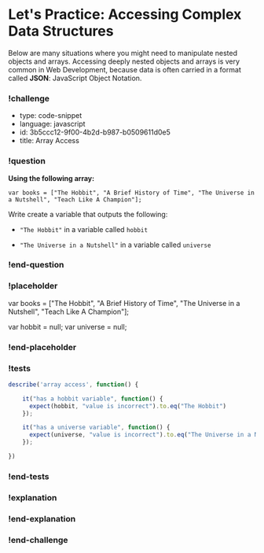 # Let's Practice: Accessing Complex Data Structures

Below are many situations where you might need to manipulate nested objects and arrays. Accessing deeply nested objects and arrays is very common in Web Development, because data is often carried in a format called **JSON**: JavaScript Object Notation.

### !challenge

* type: code-snippet
* language: javascript
* id: 3b5ccc12-9f00-4b2d-b987-b0509611d0e5
* title: Array Access

### !question

**Using the following array:**

```
var books = ["The Hobbit", "A Brief History of Time", "The Universe in a Nutshell", "Teach Like A Champion"];
```

Write create a variable that outputs the following:

* `"The Hobbit"` in a variable called `hobbit`

* `"The Universe in a Nutshell"` in a variable called `universe`

### !end-question

### !placeholder

var books = ["The Hobbit", "A Brief History of Time", "The Universe in a Nutshell", "Teach Like A Champion"];

var hobbit = null;
var universe = null;

### !end-placeholder

### !tests

```js
describe('array access', function() {

    it("has a hobbit variable", function() {
      expect(hobbit, "value is incorrect").to.eq("The Hobbit")
    });

    it("has a universe variable", function() {
      expect(universe, "value is incorrect").to.eq("The Universe in a Nutshell")
    });

})
```
### !end-tests

### !explanation

### !end-explanation

### !end-challenge
